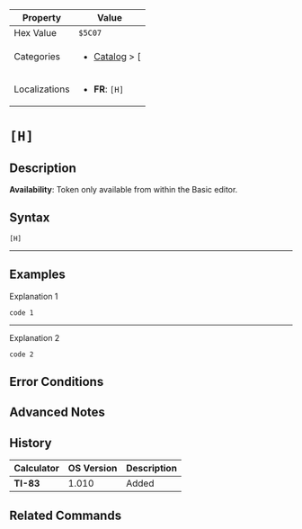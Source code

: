 | Property      | Value |
|---------------|-------|
| Hex Value     | `$5C07`|
| Categories    | <ul><li>[Catalog](../categories/Catalog.md) > [[](../categories/Catalog.md#[)</li></ul> |
| Localizations | <ul><li><b>FR</b>: `[H]`</li></ul> |

# `[H]`

## Description



<b>Availability</b>: Token only available from within the Basic editor.

## Syntax
`[H]`

<hr>

## Examples

Explanation 1
```ti-basic
code 1
```
---
Explanation 2
```ti-basic
code 2
```

## Error Conditions


## Advanced Notes


## History
| Calculator | OS Version | Description |
|------------|------------|-------------|
| <b>TI-83</b> | 1.010 | Added

## Related Commands

    